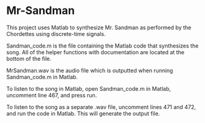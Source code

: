 # Mr-Sandman

This project uses Matlab to synthesize Mr. Sandman as performed by the Chordettes using discrete-time signals.

Sandman_code.m is the file containing the Matlab code that synthesizes the song. All of the helper functions with documentation are located at the bottom of the file.

MrSandman.wav is the audio file which is outputted when running Sandman_code.m in Matlab.

To listen to the song in Matlab, open Sandman_code.m in Matlab, uncomment line 467, and press run.

To listen to the song as a separate .wav file, uncomment lines 471 and 472, and run the code in Matlab. This will generate the output file.

